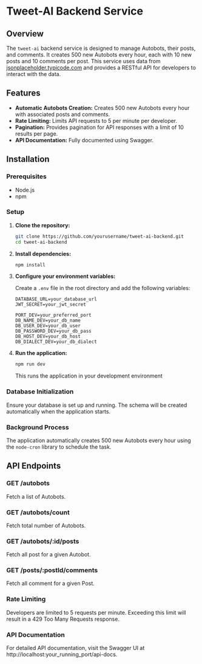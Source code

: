 # Tweet-AI Backend Service

## Overview

The `tweet-ai` backend service is designed to manage Autobots, their posts, and comments. It creates 500 new Autobots every hour, each with 10 new posts and 10 comments per post. This service uses data from [jsonplaceholder.typicode.com](https://jsonplaceholder.typicode.com) and provides a RESTful API for developers to interact with the data.

## Features

- **Automatic Autobots Creation:** Creates 500 new Autobots every hour with associated posts and comments.
- **Rate Limiting:** Limits API requests to 5 per minute per developer.
- **Pagination:** Provides pagination for API responses with a limit of 10 results per page.
- **API Documentation:** Fully documented using Swagger.

## Installation

### Prerequisites

- Node.js
- npm

### Setup

1. **Clone the repository:**

    ```bash
    git clone https://github.com/yourusername/tweet-ai-backend.git
    cd tweet-ai-backend
    ```

2. **Install dependencies:**

    ```bash
    npm install
    ```

3. **Configure your environment variables:**

    Create a `.env` file in the root directory and add the following variables:

    ```env
    DATABASE_URL=your_database_url
    JWT_SECRET=your_jwt_secret

    PORT_DEV=your_preferred_port
    DB_NAME_DEV=your_db_name
    DB_USER_DEV=your_db_user
    DB_PASSWORD_DEV=your_db_pass
    DB_HOST_DEV=your_db_host
    DB_DIALECT_DEV=your_db_dialect
    ```

4. **Run the application:**

    ```bash
    npm run dev 
    ```
    This runs the application in your development environment

### Database Initialization

Ensure your database is set up and running. The schema will be created automatically when the application starts.

### Background Process

The application automatically creates 500 new Autobots every hour using the `node-cron` library to schedule the task.

## API Endpoints

### GET /autobots

Fetch a list of Autobots.

### GET /autobots/count

Fetch total number of Autobots.

### GET /autobots/:id/posts

Fetch all post for a given Autobot.

### GET /posts/:postId/comments

Fetch all comment for a given Post.


### Rate Limiting

Developers are limited to 5 requests per minute. Exceeding this limit will result in a 429 Too Many Requests response.

### API Documentation

For detailed API documentation, visit the Swagger UI at http://localhost:your_running_port/api-docs.

